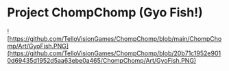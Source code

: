 # Project ChompChomp (Gyo Fish!)



![https://github.com/TelloVisionGames/ChompChomp/blob/main/ChompChomp/Art/GyoFish.PNG](https://github.com/TelloVisionGames/ChompChomp/blob/20b71c1952e9010d69435d1952d5aa63ebe0a465/ChompChomp/Art/GyoFish.PNG)
